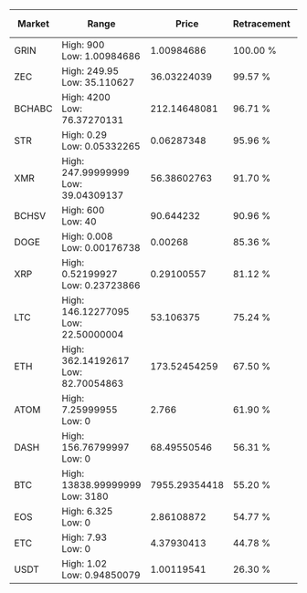 | Market | Range | Price| Retracement | Doubles to 50% |
| --- | --- | --- | --- | --- |
| GRIN | High: 900<br />Low: 1.00984686 | 1.00984686 | 100.00 % | 446.11 |
| ZEC | High: 249.95<br />Low: 35.110627 | 36.03224039 | 99.57 % | 3.96 |
| BCHABC | High: 4200<br />Low: 76.37270131 | 212.14648081 | 96.71 % | 10.08 |
| STR | High: 0.29<br />Low: 0.05332265 | 0.06287348 | 95.96 % | 2.73 |
| XMR | High: 247.99999999<br />Low: 39.04309137 | 56.38602763 | 91.70 % | 2.55 |
| BCHSV | High: 600<br />Low: 40 | 90.644232 | 90.96 % | 3.53 |
| DOGE | High: 0.008<br />Low: 0.00176738 | 0.00268 | 85.36 % | 1.82 |
| XRP | High: 0.52199927<br />Low: 0.23723866 | 0.29100557 | 81.12 % | 1.30 |
| LTC | High: 146.12277095<br />Low: 22.50000004 | 53.106375 | 75.24 % | 1.59 |
| ETH | High: 362.14192617<br />Low: 82.70054863 | 173.52454259 | 67.50 % | 1.28 |
| ATOM | High: 7.25999955<br />Low: 0 | 2.766 | 61.90 % | 1.31 |
| DASH | High: 156.76799997<br />Low: 0 | 68.49550546 | 56.31 % | 1.14 |
| BTC | High: 13838.99999999<br />Low: 3180 | 7955.29354418 | 55.20 % | 1.07 |
| EOS | High: 6.325<br />Low: 0 | 2.86108872 | 54.77 % | 1.11 |
| ETC | High: 7.93<br />Low: 0 | 4.37930413 | 44.78 % | 0.00 |
| USDT | High: 1.02<br />Low: 0.94850079 | 1.00119541 | 26.30 % | 0.00 |
